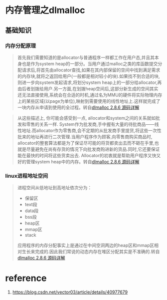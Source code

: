 # 内存管理之dlmalloc

## 基础知识

### 内存分配原理

> 首先我们需要知道的是allocator与普通程序一样都工作在用户态,并且其本身也是作为system heap的一部分。当用户通过malloc之类的库函数提交分配请求后,将首先由allocator查找,如果在其内部保留的空间中找到满足需求的内存块,就将之返回给用户(一般都是相对较小的块).如果找不到合适的块,则进一步向system发起请求,将划分system heap上的一部分给allocator,再由后者划拨给用户.另一方面,在划拨heap空间后,这部分新生成的空间其实还无法直接使用,系统会在合适的时机,通过名为MMU的硬件将实际物理内存上的某些区域(以page为单位),映射到需要使用的线性地址上.这样就完成了一块内存从申请到使用的全过程。转自[dlmalloc 2.8.6 源码详解](https://blog.csdn.net/vector03/article/details/40977679)

> 从这些描述上, 你可能会感受到一点, allocator和system之间的关系就如批发和零售的关系一样. System作为批发商,手中握有大量的待批商品——线性地址.而allocator作为零售商,会不定期的从批发商手里提货,将这些一次性批来的地址再进行二次管理.当用户程序作为顾客,向零售商购买商品时, allocator的整套算法都是为了保证尽可能的将货都卖出去而不砸在手里,也就是尽量避免在尚有存货的情况下向批发商购进新的货品.同时,它还要保证能在最快的时间将这些货卖出去. Allocator的初衷就是帮助用户程序又快又好的管理system heap中的内存。转自[dlmalloc 2.8.6 源码详解](https://blog.csdn.net/vector03/article/details/40977679)

### linux进程地址空间

>
>
>进程空间从低地址到高地址依次分为：
>
>- 保留区
>- text段
>- data段
>- bss段
>- heap区
>- mmap区
>- stack
>
>应用程序的内存分配事实上是通过在中间空洞两边的heap区和mmap区相对生长来完成的.因此我们常说的动态内存在堆区分配其实是不准确的.转自[dlmalloc 2.8.6 源码详解](https://blog.csdn.net/vector03/article/details/40977679)

# reference

1. https://blog.csdn.net/vector03/article/details/40977679